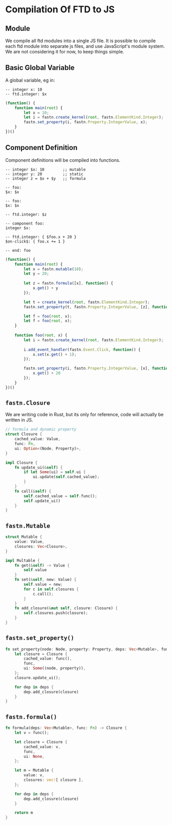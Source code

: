 # Compilation Of FTD to JS

## Module

We compile all ftd modules into a single JS file. It is possible to compile each ftd module into separate js files, and
use JavaScript's module system. We are not considering it for now, to keep things simple.

## Basic Global Variable

A global variable, eg in:

```ftd
-- integer x: 10
-- ftd.integer: $x 
```

```js
(function() {
    function main(root) {
        let x = 10;
        let i = fastn.create_kernel(root, fastn.ElementKind.Integer);
        fastn.set_property(i, fastn.Property.IntegerValue, x);
    }
})()
```

## Component Definition

Component definitions will be compiled into functions.


```ftd
-- integer $x: 10        ;; mutable
-- integer y: 20         ;; static
-- integer z = $x + $y   ;; formula 

-- foo: 
$x: $x

-- foo: 
$x: $x
 
-- ftd.integer: $z

-- component foo:
integer $x:

-- ftd.integer: { $foo.x + 20 }
$on-click$: { foo.x += 1 }

-- end: foo
```

```js
(function() {
    function main(root) {
        let x = fastn.mutable(10);
        let y = 20;
        
        let z = fastn.formula([x], function() {
            x.get() + y
        });

        let t = create_kernel(root, fastn.ElementKind.Integer);
        fastn.set_property(t, fastn.Property.IntegerValue, [z], function() { z.get() });

        let f = foo(root, x);
        let f = foo(root, x);                
    }
    
    function foo(root, x) {
        let i = fastn.create_kernel(root, fastn.ElementKind.Integer);
        
        i.add_event_handler(fastn.Event.Click, function() {
            x.set(x.get() + 1);
        });

        fastn.set_property(i, fastn.Property.IntegerValue, [x], function() {
            x.get() + 20
        });
    }
})()
```

## `fastn.Closure`

We are writing code in Rust, but its only for reference, code will actually be written in JS.

```rust
// formula and dynamic property
struct Closure {
    cached_value: Value,
    func: Fn,
    ui: Option<(Node, Property)>,
}

impl Closure {
    fn update_ui(&self) {
        if let Some(ui) = self.ui {
            ui.update(self.cached_value);
        }
    }
    fn call(&self) {
        self.cached_value = self.func();
        self.update_ui()
    }
}
```

## `fastn.Mutable`

```rust
struct Mutable {
    value: Value,
    closures: Vec<Closure>,
}

impl Multable {
    fn get(&self) -> Value {
        self.value
    }
    fn set(&self, new: Value) {
        self.value = new;
        for c in self.closures {
            c.call();
        }
    }
    fn add_closure(&mut self, closure: Closure) {
        self.closures.push(closure);
    }
}
```

## `fastn.set_property()`

```rust
fn set_property(node: Node, property: Property, deps: Vec<Mutable>, func: Fn) {
    let closure = Closure {
        cached_value: func(),
        func,
        ui: Some((node, property)),
    };
    closure.update_ui();

    for dep in deps {
        dep.add_closure(closure)
    }
}
```

## `fastn.formula()`

```rust
fn formula(deps: Vec<Mutable>, func: Fn) -> Closure {
    let v = func();

    let closure = Closure {
        cached_value: v,
        func,
        ui: None,
    };

    let m = Mutable {
        value: v,
        closures: vec![ closure ],
    };

    for dep in deps {
        dep.add_closure(closure)
    }

    return m
}
```
